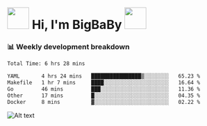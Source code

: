 <!-- Title -->
<h1>
    <img src="https://media.tenor.com/TlyRveJkgo4AAAAi/cloud-cloud-strife.gif" width="50"/>
    Hi, I'm BigBaBy
    <img src="https://media.tenor.com/TlyRveJkgo4AAAAi/cloud-cloud-strife.gif" width="50"/>
</h1>

<h3> 📊 Weekly development breakdown </h3>
<!-- waka-readme-stats -->

<!--START_SECTION:waka-->

```txt
Total Time: 6 hrs 28 mins

YAML       4 hrs 24 mins   ████████████████▒░░░░░░░░   65.23 %
Makefile   1 hr 7 mins     ████░░░░░░░░░░░░░░░░░░░░░   16.64 %
Go         46 mins         ███░░░░░░░░░░░░░░░░░░░░░░   11.36 %
Other      17 mins         █░░░░░░░░░░░░░░░░░░░░░░░░   04.35 %
Docker     8 mins          ▓░░░░░░░░░░░░░░░░░░░░░░░░   02.22 %
```

<!--END_SECTION:waka-->

![Alt text](https://spotify-recently-played-readme.vercel.app/api?user=21b7yx6vkj66csord5swswvza&count=10&width=1000)
